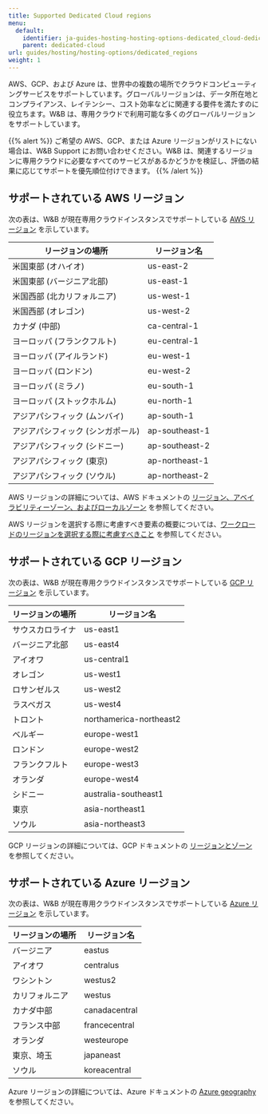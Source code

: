 ```yaml
---
title: Supported Dedicated Cloud regions
menu:
  default:
    identifier: ja-guides-hosting-hosting-options-dedicated_cloud-dedicated_regions
    parent: dedicated-cloud
url: guides/hosting/hosting-options/dedicated_regions
weight: 1
---
```


AWS、GCP、および Azure は、世界中の複数の場所でクラウドコンピューティングサービスをサポートしています。グローバルリージョンは、データ所在地とコンプライアンス、レイテンシー、コスト効率などに関連する要件を満たすのに役立ちます。W&B は、専用クラウドで利用可能な多くのグローバルリージョンをサポートしています。

{{% alert %}}
ご希望の AWS、GCP、または Azure リージョンがリストにない場合は、W&B Support にお問い合わせください。W&B は、関連するリージョンに専用クラウドに必要なすべてのサービスがあるかどうかを検証し、評価の結果に応じてサポートを優先順位付けできます。
{{% /alert %}}

## サポートされている AWS リージョン

次の表は、W&B が現在専用クラウドインスタンスでサポートしている [AWS リージョン](https://docs.aws.amazon.com/AmazonRDS/latest/UserGuide/Concepts.RegionsAndAvailabilityZones.html) を示しています。

| リージョンの場所 | リージョン名 |
|-------------|--------|
|米国東部 (オハイオ)| us-east-2|
|米国東部 (バージニア北部)|us-east-1|
|米国西部 (北カリフォルニア)|us-west-1|
|米国西部 (オレゴン)|us-west-2|
|カナダ (中部)|ca-central-1|
|ヨーロッパ (フランクフルト)|eu-central-1|
|ヨーロッパ (アイルランド)|eu-west-1|
|ヨーロッパ (ロンドン)|eu-west-2|
|ヨーロッパ (ミラノ)|eu-south-1|
|ヨーロッパ (ストックホルム)|eu-north-1|
|アジアパシフィック (ムンバイ)|ap-south-1|
|アジアパシフィック (シンガポール)| ap-southeast-1|
|アジアパシフィック (シドニー)|ap-southeast-2|
|アジアパシフィック (東京)|ap-northeast-1|
|アジアパシフィック (ソウル)|ap-northeast-2|

AWS リージョンの詳細については、AWS ドキュメントの [リージョン、アベイラビリティーゾーン、およびローカルゾーン](https://docs.aws.amazon.com/AmazonRDS/latest/UserGuide/Concepts.RegionsAndAvailabilityZones.html) を参照してください。

AWS リージョンを選択する際に考慮すべき要素の概要については、[ワークロードのリージョンを選択する際に考慮すべきこと](https://aws.amazon.com/blogs/architecture/what-to-consider-when-selecting-a-region-for-your-workloads/) を参照してください。

## サポートされている GCP リージョン
次の表は、W&B が現在専用クラウドインスタンスでサポートしている [GCP リージョン](https://cloud.google.com/compute/docs/regions-zones) を示しています。

| リージョンの場所 | リージョン名 |
|-------------|--------|
|サウスカロライナ|us-east1|
|バージニア北部|us-east4|
|アイオワ|us-central1|
|オレゴン|us-west1|
|ロサンゼルス|us-west2|
|ラスベガス|us-west4|
|トロント|northamerica-northeast2|
|ベルギー|europe-west1|
|ロンドン|europe-west2|
|フランクフルト|europe-west3|
|オランダ|europe-west4|
|シドニー|australia-southeast1|
|東京|asia-northeast1|
|ソウル|asia-northeast3|

GCP リージョンの詳細については、GCP ドキュメントの [リージョンとゾーン](https://cloud.google.com/compute/docs/regions-zones) を参照してください。

## サポートされている Azure リージョン
次の表は、W&B が現在専用クラウドインスタンスでサポートしている [Azure リージョン](https://azure.microsoft.com/en-us/explore/global-infrastructure/geographies/#geographies) を示しています。

| リージョンの場所 | リージョン名 |
|-------------|--------|
|バージニア|eastus|
|アイオワ|centralus|
|ワシントン|westus2|
|カリフォルニア|westus|
|カナダ中部|canadacentral|
|フランス中部|francecentral|
|オランダ|westeurope|
|東京、埼玉|japaneast|
|ソウル|koreacentral|

Azure リージョンの詳細については、Azure ドキュメントの [Azure geography](https://azure.microsoft.com/en-us/explore/global-infrastructure/geographies/#overview) を参照してください。
